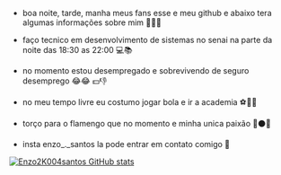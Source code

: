 


- boa noite, tarde, manha meus fans esse e meu github e abaixo tera algumas informações sobre mim 🙅‍♂️💯

- faço tecnico em desenvolvimento de sistemas no senai na parte da noite das 18:30 as 22:00 💻📚

- no momento estou desempregado e sobrevivendo de seguro desemprego 😂😂 💵👎

- no  meu tempo livre eu costumo jogar bola e ir a academia ⚽🏋️‍♂️

- torço para o flamengo que no momento e minha unica paixão 🔴⚫🥇

- insta enzo_._santos la pode entrar em contato comigo 📱

[![Enzo2K004santos GitHub stats](https://github-readme-stats.vercel.app/api?username=Enzo2K004santos)](https://github.com/Enzo2K004santos/github-readme-stats)
